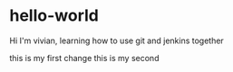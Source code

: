 # hello-world
Hi I'm vivian, learning how to use git and jenkins together

this is my first change
this is my second